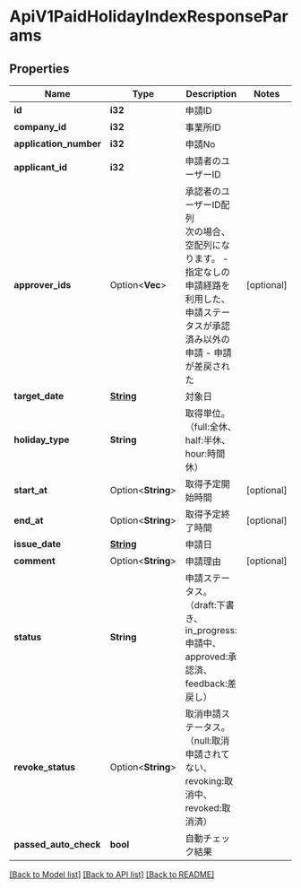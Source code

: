# ApiV1PaidHolidayIndexResponseParams

## Properties

Name | Type | Description | Notes
------------ | ------------- | ------------- | -------------
**id** | **i32** | 申請ID | 
**company_id** | **i32** | 事業所ID | 
**application_number** | **i32** | 申請No | 
**applicant_id** | **i32** | 申請者のユーザーID | 
**approver_ids** | Option<**Vec<i32>**> | 承認者のユーザーID配列<br> 次の場合、空配列になります。 - 指定なしの申請経路を利用した、申請ステータスが承認済み以外の申請 - 申請が差戻された | [optional]
**target_date** | [**String**](string.md) | 対象日 | 
**holiday_type** | **String** | 取得単位。（full:全休、half:半休、hour:時間休） | 
**start_at** | Option<**String**> | 取得予定開始時間 | [optional]
**end_at** | Option<**String**> | 取得予定終了時間 | [optional]
**issue_date** | [**String**](string.md) | 申請日 | 
**comment** | Option<**String**> | 申請理由 | [optional]
**status** | **String** | 申請ステータス。（draft:下書き、in_progress:申請中、approved:承認済、feedback:差戻し）  | 
**revoke_status** | Option<**String**> | 取消申請ステータス。（null:取消申請されてない、revoking:取消中、revoked:取消済） | 
**passed_auto_check** | **bool** | 自動チェック結果 | 

[[Back to Model list]](../README.md#documentation-for-models) [[Back to API list]](../README.md#documentation-for-api-endpoints) [[Back to README]](../README.md)


